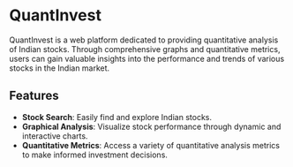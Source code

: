 # QuantInvest

QuantInvest is a web platform dedicated to providing quantitative analysis of Indian stocks. 
Through comprehensive graphs and quantitative metrics, users can gain valuable insights into the performance and trends of various stocks in the Indian market.

## Features

- **Stock Search**: Easily find and explore Indian stocks.
- **Graphical Analysis**: Visualize stock performance through dynamic and interactive charts.
- **Quantitative Metrics**: Access a variety of quantitative analysis metrics to make informed investment decisions.
